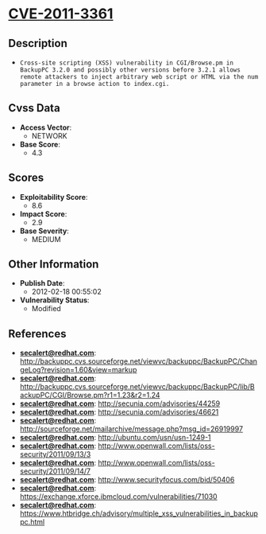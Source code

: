 
# [CVE-2011-3361](https://cve.mitre.org/cgi-bin/cvename.cgi?name=CVE-2011-3361)

## Description

- `Cross-site scripting (XSS) vulnerability in CGI/Browse.pm in BackupPC 3.2.0 and possibly other versions before 3.2.1 allows remote attackers to inject arbitrary web script or HTML via the num parameter in a browse action to index.cgi.`

## Cvss Data

- **Access Vector**:
  - NETWORK
- **Base Score**:
  - 4.3

## Scores

- **Exploitability Score**:
  - 8.6
- **Impact Score**:
  - 2.9
- **Base Severity**:
  - MEDIUM

## Other Information

- **Publish Date**:
  - 2012-02-18 00:55:02
- **Vulnerability Status**:
  - Modified

## References

- **secalert@redhat.com**: http://backuppc.cvs.sourceforge.net/viewvc/backuppc/BackupPC/ChangeLog?revision=1.60&view=markup
- **secalert@redhat.com**: http://backuppc.cvs.sourceforge.net/viewvc/backuppc/BackupPC/lib/BackupPC/CGI/Browse.pm?r1=1.23&r2=1.24
- **secalert@redhat.com**: http://secunia.com/advisories/44259
- **secalert@redhat.com**: http://secunia.com/advisories/46621
- **secalert@redhat.com**: http://sourceforge.net/mailarchive/message.php?msg_id=26919997
- **secalert@redhat.com**: http://ubuntu.com/usn/usn-1249-1
- **secalert@redhat.com**: http://www.openwall.com/lists/oss-security/2011/09/13/3
- **secalert@redhat.com**: http://www.openwall.com/lists/oss-security/2011/09/14/7
- **secalert@redhat.com**: http://www.securityfocus.com/bid/50406
- **secalert@redhat.com**: https://exchange.xforce.ibmcloud.com/vulnerabilities/71030
- **secalert@redhat.com**: https://www.htbridge.ch/advisory/multiple_xss_vulnerabilities_in_backuppc.html
